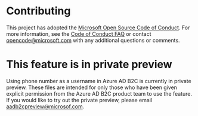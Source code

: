 # Contributing

This project has adopted the [Microsoft Open Source Code of Conduct](https://opensource.microsoft.com/codeofconduct/). For more information, see the [Code of Conduct FAQ](https://opensource.microsoft.com/codeofconduct/faq/) or contact [opencode@microsoft.com](mailto:opencode@microsoft.com) with any additional questions or comments.

# This feature is in private preview

Using phone number as a username in Azure AD B2C is currently in private preview. These files are intended for only those who have been given explicit permission from the Azure AD B2C product team to use the feature. If you would like to try out the private preview, please email aadb2cpreview@microsof.com.